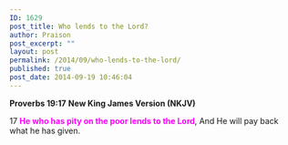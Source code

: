 ```yaml
---
ID: 1629
post_title: Who lends to the Lord?
author: Praison
post_excerpt: ""
layout: post
permalink: /2014/09/who-lends-to-the-lord/
published: true
post_date: 2014-09-19 10:46:04
---
```

<strong>Proverbs 19:17</strong>
<strong> New King James Version (NKJV)</strong>

17 <span style="color: #ff00ff;"><strong>He who has pity on the poor lends to the Lord</strong></span>,
And He will pay back what he has given.